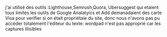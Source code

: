 j'ai utilisé des outils :Lighthouse,Semrush,Quora, Ubersuggest qui etaient tous limités
les outils de Google Analatyics et Add demanadaient des carte Visa pour verifier  si on était propriétaie du site, donc nous n'avons pas pu accéder totalement
l'éditeur du texte: wordpad n'est pas approprié car les captures illisibles
